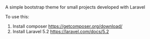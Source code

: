 A simple bootstrap theme for small projects developed with Laravel

To use this:

1. Install composer https://getcomposer.org/download/
2. Install Laravel 5.2 https://laravel.com/docs/5.2
